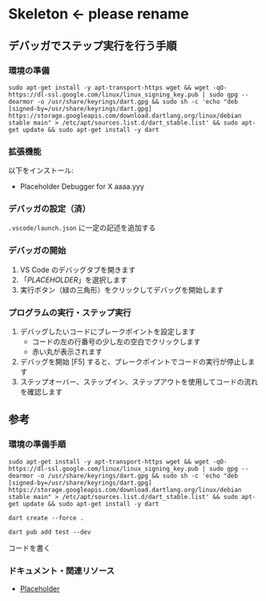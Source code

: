 # Skeleton <- please rename

## デバッガでステップ実行を行う手順

### 環境の準備

```shell
sudo apt-get install -y apt-transport-https wget && wget -qO- https://dl-ssl.google.com/linux/linux_signing_key.pub | sudo gpg --dearmor -o /usr/share/keyrings/dart.gpg && sudo sh -c 'echo "deb [signed-by=/usr/share/keyrings/dart.gpg] https://storage.googleapis.com/download.dartlang.org/linux/debian stable main" > /etc/apt/sources.list.d/dart_stable.list' && sudo apt-get update && sudo apt-get install -y dart
```

### 拡張機能

以下をインストール:

- Placeholder Debugger for X aaaa.yyy

### デバッガの設定（済）

`.vscode/launch.json` に一定の記述を追加する

### デバッガの開始

1. VS Code のデバッグタブを開きます
2. 「_PLACEHOLDER_」を選択します
3. 実行ボタン（緑の三角形）をクリックしてデバッグを開始します

### プログラムの実行・ステップ実行

1. デバッグしたいコードにブレークポイントを設定します
    - コードの左の行番号の少し左の空白でクリックします
    - 赤い丸が表示されます
2. デバッグを開始 [F5] すると、ブレークポイントでコードの実行が停止します
3. ステップオーバー、ステップイン、ステップアウトを使用してコードの流れを確認します

## 参考

### 環境の準備手順

```shell
sudo apt-get install -y apt-transport-https wget && wget -qO- https://dl-ssl.google.com/linux/linux_signing_key.pub | sudo gpg --dearmor -o /usr/share/keyrings/dart.gpg && sudo sh -c 'echo "deb [signed-by=/usr/share/keyrings/dart.gpg] https://storage.googleapis.com/download.dartlang.org/linux/debian stable main" > /etc/apt/sources.list.d/dart_stable.list' && sudo apt-get update && sudo apt-get install -y dart

dart create --force .

dart pub add test --dev
```

コードを書く

### ドキュメント・関連リソース

- [Placeholder](https://example.com)
